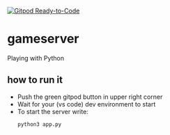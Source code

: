 [![Gitpod Ready-to-Code](https://img.shields.io/badge/Gitpod-Ready--to--Code-blue?logo=gitpod)](https://gitpod.io/#https://github.com/kumlien/gameserver) 

# gameserver
Playing with Python

## how to run it
* Push the green gitpod button in upper right corner
* Wait for your (vs code) dev environment to start
* To start the server write:
  ```python 
  python3 app.py 
  ```
